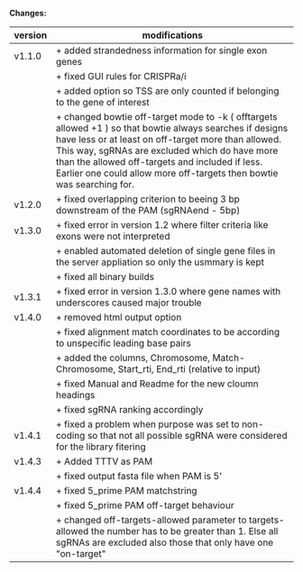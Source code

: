 **Changes:**

| version | modifications |
| ------------- | ------------- |
|v1.1.0|+   added strandedness information for single exon genes |
| |+   fixed GUI rules for CRISPRa/i |
| |+   added option so TSS are only counted if belonging to the gene of interest |
| |+   changed bowtie off-target mode to -k ( offtargets allowed +1 ) so that bowtie always searches if designs have less or at least on off-target more than allowed. This way, sgRNAs are excluded which do have more than the allowed off-targets and included if less. Earlier one could allow more off-targets then bowtie was searching for. |
|v1.2.0|+   fixed overlapping criterion to beeing 3 bp downstream of the PAM (sgRNAend - 5bp) |
|v1.3.0|+   fixed error in version 1.2 where filter criteria like exons were not interpreted |
| |+   enabled automated deletion of single gene files in the server appliation so only the usmmary is kept|
| |+   fixed all binary builds |
|v1.3.1|+   fixed error in version 1.3.0 where gene names with underscores caused major trouble |
|v1.4.0|+   removed html output option |
| |+   fixed alignment match coordinates to be according to unspecific leading base pairs |
| |+   added the columns, Chromosome, Match-Chromosome, Start_rti, End_rti (relative to input) |
| |+   fixed Manual and Readme for the new cloumn headings |
| |+   fixed sgRNA ranking accordingly |
|v1.4.1|+   fixed a problem when purpose was set to non-coding so that not all possible sgRNA were considered for the library fitering |
|v1.4.3|+   Added TTTV as PAM |
| |+   fixed output fasta file when PAM is 5' |
|v1.4.4|+   fixed 5_prime PAM matchstring |
| |+   fixed 5_prime PAM off-target behaviour |
| |+   changed off-targets-allowed parameter to targets-allowed the number has to be greater than 1. Else all sgRNAs are excluded also those that only have one \"on-target\" |

